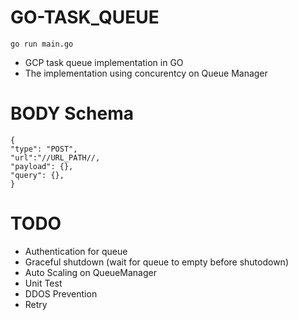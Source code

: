 # GO-TASK_QUEUE
    go run main.go

- GCP task queue implementation in GO
- The implementation using concurentcy on Queue Manager

# BODY Schema
    {
    "type": "POST",
    "url":"//URL_PATH//,
    "payload": {},
    "query": {},
    }

# TODO
- Authentication for queue
- Graceful shutdown (wait for queue to empty before shutodown)
- Auto Scaling on QueueManager
- Unit Test
- DDOS Prevention
- Retry
